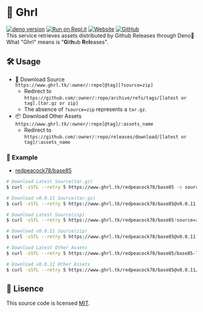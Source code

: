# 🦕 Ghrl
[![deno version](https://img.shields.io/badge/deno-^1.16.0-lightgrey?logo=deno)](https://github.com/denoland/deno) [![Run on Repl.it](https://repl.it/badge/github/redpeacock78/ghrl)](https://repl.it/) [![Website](https://img.shields.io/website?down_color=red&down_message=down&up_color=green&up_message=up&url=https%3A%2F%2Fwww.ghrl.tk%2F)](https://www.ghrl.tk/) [![GitHub](https://img.shields.io/github/license/redpeacock78/ghrl)](https://github.com/redpeacock78/ghrl/blob/master/LICENSE)  
This service retrieves assets distributed by Github Releases through Deno🦕  
What "Ghrl" means is "**G**it**h**ub **R**e**l**eases".

## 🛠 Usage
- 📜 Download Source  
  `https://www.ghrl.tk/:owner/:repo[@tag][?source=zip]`  
  - Redirect to `https://github.com/:owner/:repo/archive/refs/tags/[latest or tag].[tar.gz or zip]`
  - The absence of `?source=zip` represents a `tar.gz`.
- 📦 Download Other Assets  
  `https://www.ghrl.tk/:owner/:repo[@tag]/:assets_name`  
  - Redirect to `https://github.com/:owner/:repo/releases/download/[latest or tag]/:assets_name`

### 📄 Example
- [redpeacock78/base85](https://github.com/redpeacock78/base85)  

```bash
# Download Latest Source(tar.gz)
$ curl -sSfL --retry 5 https://www.ghrl.tk/redpeacock78/base85 -o source.tar.gz

# Download v0.0.11 Source(tar.gz)
$ curl -sSfL --retry 5 https://www.ghrl.tk/redpeacock78/base85@v0.0.11 -o source.tar.gz

# Download Latest Source(zip)
$ curl -sSfL --retry 5 https://www.ghrl.tk/redpeacock78/base85?source=zip -o source.zip

# Download v0.0.11 Source(zip)
$ curl -sSfL --retry 5 https://www.ghrl.tk/redpeacock78/base85@v0.0.11?source=zip -o source.zip

# Download Latest Other Assets
$ curl -sSfL --retry 5 https://www.ghrl.tk/redpeacock78/base85/base85-linux-x86 -o base85-linux-x86

# Download v0.0.11 Other Assets
$ curl -sSfL --retry 5 https://www.ghrl.tk/redpeacock78/base85@v0.0.11/base85-linux-x86 -o base85-linux-x86
```

## 🥝 Lisence
This source code is licensed [MIT](https://github.com/redpeacock78/ghrl/blob/master/LICENSE).